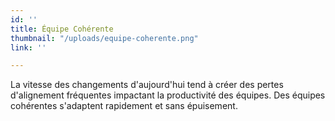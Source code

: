 ```yaml
---
id: ''
title: Équipe Cohérente
thumbnail: "/uploads/equipe-coherente.png"
link: ''

---
```

La vitesse des changements d'aujourd'hui tend à créer des pertes d'alignement fréquentes impactant la productivité des équipes. Des équipes cohérentes s'adaptent rapidement et sans épuisement.